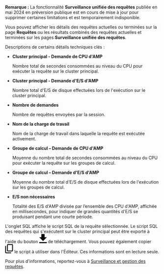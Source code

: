 **Remarque :** La fonctionnalité **Surveillance unifiée des requêtes** publiée en mai 2024 en préversion publique est en cours de mise à jour pour supprimer certaines limitations et est temporairement indisponible.

Vous pouvez afficher les détails des requêtes actuelles ou terminées sur la page **Requêtes** ou les résultats combinés des requêtes actuelles et terminées sur les pages **Surveillance unifiée des requêtes**.

Descriptions de certains détails techniques clés :

-   **Cluster principal - Demande de CPU d'AMP**

    Nombre total de secondes consommées au niveau du CPU pour exécuter la requête sur le cluster principal.

-   **Cluster principal - Demande d'E/S d'AMP**

    Nombre total d'E/S de disque effectuées lors de l'exécution sur le cluster principal.

-   **Nombre de demandes**

    Nombre de requêtes envoyées par la session.

-   **Nom de la charge de travail**

    Nom de la charge de travail dans laquelle la requête est exécutée activement.

-   **Groupe de calcul – Demande de CPU d'AMP**

    Moyenne du nombre total de secondes consommées au niveau du CPU pour exécuter la requête sur les groupes de calcul.

-   **Groupe de calcul – Demande d'E/S d'AMP**

    Moyenne du nombre total d'E/S de disque effectuées lors de l'exécution sur les groupes de calcul.

-   **E/S non nécessaires**

    Totalité des E/S d'AMP divisée par l’ensemble des CPU d'AMP, affichée en millisecondes, pour indiquer de grandes quantités d'E/S se produisant pendant une courte période.

L'onglet SQL affiche le script SQL de la requête sélectionnée. Le script SQL des requêtes qui s'exécutent sur le cluster principal peut être exporté à l'aide du bouton ![""](Images/qie1590719586762.svg) de téléchargement. Vous pouvez également copier ![""](Images/age1724955764928.svg) le script à utiliser dans l'Éditeur. Ces informations sont en lecture seule.

Pour plus d'informations, reportez-vous à [Surveillance et gestion des requêtes](https://docs.teradata.com/access/sources/dita/topic?dita:topicPath=jno1704723425644.dita).
